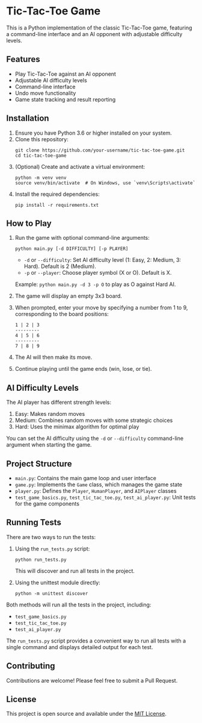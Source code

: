 # Tic-Tac-Toe Game

This is a Python implementation of the classic Tic-Tac-Toe game, featuring a command-line interface and an AI opponent with adjustable difficulty levels.

## Features

- Play Tic-Tac-Toe against an AI opponent
- Adjustable AI difficulty levels
- Command-line interface
- Undo move functionality
- Game state tracking and result reporting

## Installation

1. Ensure you have Python 3.6 or higher installed on your system.
2. Clone this repository:
   ```
   git clone https://github.com/your-username/tic-tac-toe-game.git
   cd tic-tac-toe-game
   ```
3. (Optional) Create and activate a virtual environment:
   ```
   python -m venv venv
   source venv/bin/activate  # On Windows, use `venv\Scripts\activate`
   ```
4. Install the required dependencies:
   ```
   pip install -r requirements.txt
   ```

## How to Play

1. Run the game with optional command-line arguments:
   ```
   python main.py [-d DIFFICULTY] [-p PLAYER]
   ```
   - `-d` or `--difficulty`: Set AI difficulty level (1: Easy, 2: Medium, 3: Hard). Default is 2 (Medium).
   - `-p` or `--player`: Choose player symbol (X or O). Default is X.

   Example: `python main.py -d 3 -p O` to play as O against Hard AI.

2. The game will display an empty 3x3 board.
3. When prompted, enter your move by specifying a number from 1 to 9, corresponding to the board positions:
   ```
   1 | 2 | 3
   ---------
   4 | 5 | 6
   ---------
   7 | 8 | 9
   ```
4. The AI will then make its move.
5. Continue playing until the game ends (win, lose, or tie).

## AI Difficulty Levels

The AI player has different strength levels:

1. Easy: Makes random moves
2. Medium: Combines random moves with some strategic choices
3. Hard: Uses the minimax algorithm for optimal play

You can set the AI difficulty using the `-d` or `--difficulty` command-line argument when starting the game.

## Project Structure

- `main.py`: Contains the main game loop and user interface
- `game.py`: Implements the `Game` class, which manages the game state
- `player.py`: Defines the `Player`, `HumanPlayer`, and `AIPlayer` classes
- `test_game_basics.py`, `test_tic_tac_toe.py`, `test_ai_player.py`: Unit tests for the game components

## Running Tests

There are two ways to run the tests:

1. Using the `run_tests.py` script:
   ```
   python run_tests.py
   ```
   This will discover and run all tests in the project.

2. Using the unittest module directly:
   ```
   python -m unittest discover
   ```

Both methods will run all the tests in the project, including:
- `test_game_basics.py`
- `test_tic_tac_toe.py`
- `test_ai_player.py`

The `run_tests.py` script provides a convenient way to run all tests with a single command and displays detailed output for each test.

## Contributing

Contributions are welcome! Please feel free to submit a Pull Request.

## License

This project is open source and available under the [MIT License](LICENSE).
